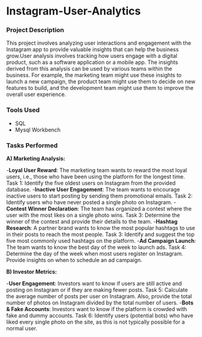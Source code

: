 # Instagram-User-Analytics

### Project Description 

This project involves analyzing user interactions and engagement with the Instagram app to provide valuable insights that can help the business grow.User analysis involves tracking how users engage with a digital product, such as a software application or a mobile app. The insights derived from this analysis can be used by various teams within the business. For example, the marketing team might use these insights to launch a new campaign, the product team might use them to decide on new features to build, and the development team might use them to improve the overall user experience.

### Tools Used

- SQL
- Mysql Workbench

### Tasks Performed


**A) Marketing Analysis:**

-**Loyal User Reward**: The marketing team wants to reward the most loyal users, i.e., those who have been using the platform for the longest time.
Task 1: Identify the five oldest users on Instagram from the provided database.
-**Inactive User Engagement**: The team wants to encourage inactive users to start posting by sending them promotional emails.
Task 2: Identify users who have never posted a single photo on Instagram.
-**Contest Winner Declaration**: The team has organized a contest where the user with the most likes on a single photo wins.
Task 3: Determine the winner of the contest and provide their details to the team.
-**Hashtag Research**: A partner brand wants to know the most popular hashtags to use in their posts to reach the most people.
Task 3: Identify and suggest the top five most commonly used hashtags on the platform.
-**Ad Campaign Launch**: The team wants to know the best day of the week to launch ads.
Task 4: Determine the day of the week when most users register on Instagram. Provide insights on when to schedule an ad campaign.

**B) Investor Metrics:**

-**User Engagement**: Investors want to know if users are still active and posting on Instagram or if they are making fewer posts.
Task 5: Calculate the average number of posts per user on Instagram. Also, provide the total number of photos on Instagram divided by the total number of users.
-**Bots & Fake Accounts**: Investors want to know if the platform is crowded with fake and dummy accounts.
Task 6: Identify users (potential bots) who have liked every single photo on the site, as this is not typically possible for a normal user.

